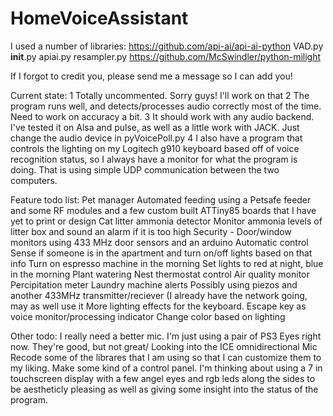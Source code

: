 # HomeVoiceAssistant

I used a number of libraries:
https://github.com/api-ai/api-ai-python
  VAD.py
  __init__.py
  apiai.py
  resampler.py
https://github.com/McSwindler/python-milight

If I forgot to credit you, please send me a message so I can add you!

Current state: 
  1 Totally uncommented. Sorry guys! I'll work on that
  2 The program runs well, and detects/processes audio correctly most of the time. Need to work on accuracy a bit.
  3 It should work with any audio backend. I've tested it on Alsa and pulse, as well as a little work with JACK. Just change the audio device in pyVoicePoll.py
  4 I also have a program that controls the lighting on my Logitech g910 keyboard based off of voice recognition status, so I always have a monitor for what the program is doing. That is using simple UDP communication between the two computers. 


Feature todo list:
  Pet manager
    Automated feeding using a Petsafe feeder and some RF modules and a few custom built ATTiny85 boards that I have yet to print or design
    Cat litter ammonia detector
      Monitor ammonia levels of litter box and sound an alarm if it is too high
  Security - Door/window monitors using 433 MHz door sensors and an arduino
  Automatic control
    Sense if someone is in the apartment and turn on/off lights based on that info
    Turn on espresso machine in the morning
    Set lights to red at night, blue in the morning
    Plant watering
  Nest thermostat control
  Air quality monitor
  Percipitation meter
  Laundry machine alerts
    Possibly using piezos and another 433MHz transmitter/reciever (I already have the network going, may as well use it
  More lighting effects for the keyboard.
    Escape key as voice monitor/processing indicator
    Change color based on lighting
    
Other todo:
  I really need a better mic. I'm just using a pair of PS3 Eyes right now. They're good, but not great/
    Looking into the ICE omnidirectional Mic
  Recode some of the librares that I am using so that I can customize them to my liking.
  Make some kind of a control panel. 
    I'm thinking about using a 7 in touchscreen display with a few angel eyes and rgb leds along the sides to be aestheticly pleasing as well as giving some insight into the status of the program.

